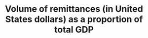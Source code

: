 ---
actual_indicator_available: Personal transfers as a percentage of GDP
actual_indicator_available_description: Personal transfers (sometimes called remittances)
  from U.S. resident immigrants to foreign residents
data_non_statistical: false
date_metadata_updated: 10/2017
date_of_national_source_publication: 9/2017
goal_meta_link: http://unstats.un.org/sdgs/files/metadata-compilation/Metadata-Goal-17.pdf
graph: longitudinal
graph_title: Personal transfers from US resident immigrants to foreign residents as
  a percentage of GDP
graph_type: line
has_metadata: false
indicator: 17.3.2
indicator_name: Volume of remittances (in United States dollars) as a proportion of
  total GDP
indicator_sort_order: 17-03-02
indicator_variable: vol_remit_pct_gdp
layout: indicator
periodicity: Annual
permalink: /17-3-2/
published: true
reporting_status: complete
scheduled_update_by_national_source: 12/2017
sdg_goal: 17
source_active_1: true
source_agency_staff_email_1: Andrew.Craig@bea.gov
source_agency_staff_name_1: Andrew Craig
source_agency_survey_dataset_1: U.S. International Transactions in Secondary Income
source_notes_1: null
source_title_1: null
source_url_1: http://www.bea.gov/iTable/iTableHtml.cfm?reqid=62&step=6&isuri=1&6210=1&6200=62
target: Mobilize additional financial resources for developing countries from multiple
  sources.
target_id: '17.3'
time_period: 2000-2016
title: Volume of remittances (in United States dollars) as a proportion of total GDP
un_custodial_agency: World Bank
un_designated_tier: '1'
unit_of_measure: Percentage
us_method_of_computation: Personal transfers divided by GDP, expressed as a percentage
variable_description: null
variable_notes: null
---
